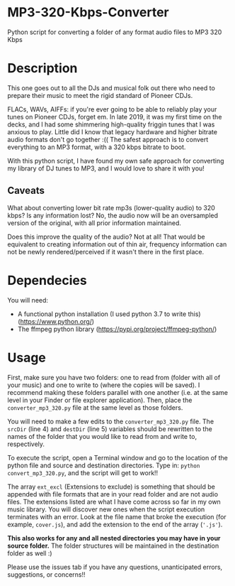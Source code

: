 # MP3-320-Kbps-Converter

Python script for converting a folder of any format audio files to MP3 320 Kbps

# Description

This one goes out to all the DJs and musical folk out there who need to prepare their music to meet the rigid standard of Pioneer CDJs. 

FLACs, WAVs, AIFFs: if you're ever going to be able to reliably play your tunes on Pioneer CDJs, forget em. In late 2019, it was my first time on the decks, and I had some shimmering high-quality friggin tunes that I was anxious to play. Little did I know that legacy hardware and higher bitrate audio formats don't go together :(( The safest approach is to convert everything to an MP3 format, with a 320 kbps bitrate to boot. 

With this python script, I have found my own safe approach for converting my library of DJ tunes to MP3, and I would love to share it with you!

## Caveats

What about converting lower bit rate mp3s (lower-quality audio) to 320 kbps? Is any information lost? No, the audio now will be an oversampled version of the original, with all prior information maintained. 

Does this improve the quality of the audio? Not at all! That would be equivalent to creating information out of thin air, frequency information can not be newly rendered/perceived if it wasn't there in the first place. 

# Dependecies

You will need:
* A functional python installation (I used python 3.7 to write this) (https://www.python.org/)
* The ffmpeg python library (https://pypi.org/project/ffmpeg-python/)

# Usage

First, make sure you have two folders: one to read from (folder with all of your music) and one to write to (where the copies will be saved). I recommend making these folders parallel with one another (i.e. at the same level in your Finder or file explorer application). Then, place the `converter_mp3_320.py` file at the same level as those folders.

You will need to make a few edits to the `converter_mp3_320.py` file. The `srcDir` (line 4) and `destDir` (line 5) variables should be rewritten to the names of the folder that you would like to read from and write to, respectively. 

To execute the script, open a Terminal window and go to the location of the python file and source and destination directories. Type in: `python convert_mp3_320.py`, and the script will get to work!!

The array `ext_excl` (Extensions to exclude) is something that should be appended with file formats that are in your read folder and are not audio files. The extensions listed are what I have come across so far in my own music library. You will discover new ones when the script execution terminates with an error. Look at the file name that broke the execution (for example, `cover.js`), and add the extension to the end of the array (`'.js'`). 

**This also works for any and all nested directories you may have in your source folder.** The folder structures will be maintained in the destination folder as well :)

Please use the issues tab if you have any questions, unanticipated errors, suggestions, or concerns!!
